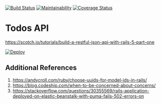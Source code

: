 [![Build Status](https://travis-ci.org/vincetse/todos-api.svg?branch=master)](https://travis-ci.org/vincetse/todos-api)
[![Maintainability](https://api.codeclimate.com/v1/badges/e5bd3dcdec3472627aab/maintainability)](https://codeclimate.com/github/vincetse/todos-api/maintainability)
[![Coverage Status](https://coveralls.io/repos/github/vincetse/todos-api/badge.svg?branch=master)](https://coveralls.io/github/vincetse/todos-api?branch=master)

# Todos API

https://scotch.io/tutorials/build-a-restful-json-api-with-rails-5-part-one

[![Deploy](https://www.herokucdn.com/deploy/button.svg)](https://heroku.com/deploy)

## Additional References

1. https://andycroll.com/ruby/choose-uuids-for-model-ids-in-rails/
1. https://blog.codeship.com/when-to-be-concerned-about-concerns/
1. https://stackoverflow.com/questions/30355569/rails-application-deployed-on-elastic-beanstalk-with-puma-fails-502-errors-on
